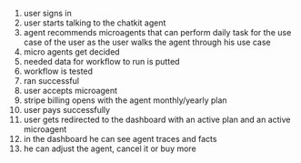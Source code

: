 1. user signs in 
2. user starts talking to the chatkit agent 
3. agent recommends microagents that can perform daily task for the use case of the user as the user walks the agent through his use case 
4. micro agents get decided 
5. needed data for workflow to run is putted
6. workflow is tested
7. ran successful
8. user accepts microagent 
9. stripe billing opens with the agent monthly/yearly plan
10. user pays successfully 
11. user gets redirected to the dashboard with an active plan and an active microagent 
12. in the dashboard he can see agent traces and facts 
13. he can adjust the agent, cancel it or buy more 